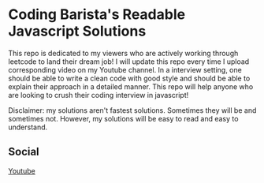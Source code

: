 # Coding Barista's Readable Javascript Solutions

This repo is dedicated to my viewers who are actively working through leetcode to land their dream job!
I will update this repo every time I upload corresponding video on my Youtube channel.
In a interview setting, one should be able to write a clean code with good style and should be able to explain their approach in a detailed manner. This repo will help anyone who are looking to crush their coding interview in javascript!

Disclaimer: my solutions aren't fastest solutions. Sometimes they will be and sometimes not. However, my solutions will be easy to read and easy to understand.

## Social
[Youtube](https://www.youtube.com/channel/UC9wR_JP97igzTOr7XUSQEGA)